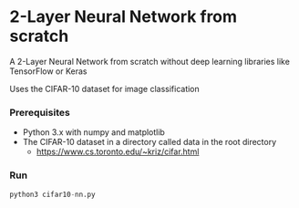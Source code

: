 # 2-Layer Neural Network from scratch

A 2-Layer Neural Network from scratch without deep learning libraries like TensorFlow or Keras

Uses the CIFAR-10 dataset for image classification

### Prerequisites

- Python 3.x with numpy and matplotlib
- The CIFAR-10 dataset in a directory called data in the root directory
    - https://www.cs.toronto.edu/~kriz/cifar.html

### Run
```python
python3 cifar10-nn.py
